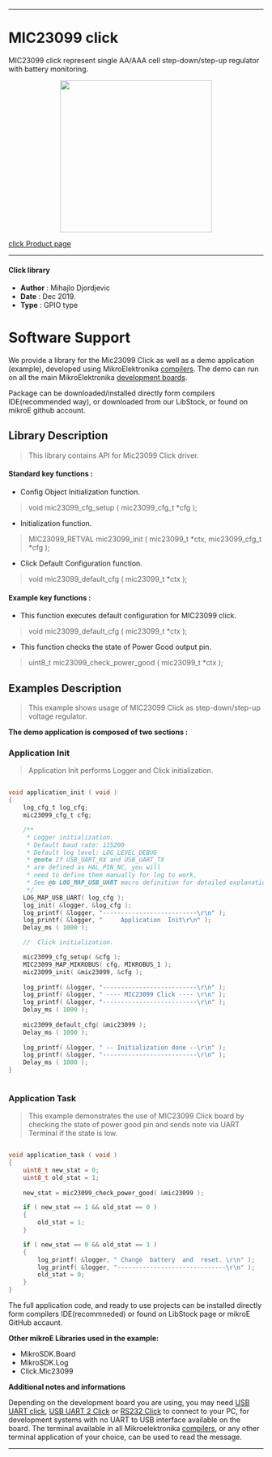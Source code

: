

---
# MIC23099 click

MIC23099 click represent single AA/AAA cell step-down/step-up regulator with battery monitoring.

<p align="center">
  <img src="https://download.mikroe.com/images/click_for_ide/mic23099_click.png" height=300px>
</p>

[click Product page](https://www.mikroe.com/mic23099-click)

---


#### Click library 

- **Author**        : Mihajlo Djordjevic
- **Date**          : Dec 2019.
- **Type**          : GPIO type


# Software Support

We provide a library for the Mic23099 Click 
as well as a demo application (example), developed using MikroElektronika 
[compilers](https://shop.mikroe.com/compilers). 
The demo can run on all the main MikroElektronika [development boards](https://shop.mikroe.com/development-boards).

Package can be downloaded/installed directly form compilers IDE(recommended way), or downloaded from our LibStock, or found on mikroE github account. 

## Library Description

> This library contains API for Mic23099 Click driver.

#### Standard key functions :

- Config Object Initialization function.
> void mic23099_cfg_setup ( mic23099_cfg_t *cfg ); 
 
- Initialization function.
> MIC23099_RETVAL mic23099_init ( mic23099_t *ctx, mic23099_cfg_t *cfg );

- Click Default Configuration function.
> void mic23099_default_cfg ( mic23099_t *ctx );


#### Example key functions :

- This function executes default configuration for MIC23099 click.
> void mic23099_default_cfg ( mic23099_t *ctx );
 
- This function checks the state of Power Good output pin.
> uint8_t mic23099_check_power_good ( mic23099_t *ctx );

## Examples Description

> 
> This example shows usage of MIC23099 Click as step-down/step-up voltage regulator.
> 

**The demo application is composed of two sections :**

### Application Init 

>
> Application Init performs Logger and Click initialization.
> 

```c

void application_init ( void )
{
    log_cfg_t log_cfg;
    mic23099_cfg_t cfg;

    /** 
     * Logger initialization.
     * Default baud rate: 115200
     * Default log level: LOG_LEVEL_DEBUG
     * @note If USB_UART_RX and USB_UART_TX 
     * are defined as HAL_PIN_NC, you will 
     * need to define them manually for log to work. 
     * See @b LOG_MAP_USB_UART macro definition for detailed explanation.
     */
    LOG_MAP_USB_UART( log_cfg );
    log_init( &logger, &log_cfg );
    log_printf( &logger, "--------------------------\r\n" );
    log_printf( &logger, "     Application  Init\r\n" );
    Delay_ms ( 1000 );

    //  Click initialization.

    mic23099_cfg_setup( &cfg );
    MIC23099_MAP_MIKROBUS( cfg, MIKROBUS_1 );
    mic23099_init( &mic23099, &cfg );
    
    log_printf( &logger, "--------------------------\r\n" );
    log_printf( &logger, " ---- MIC23099 Click ---- \r\n" );
    log_printf( &logger, "--------------------------\r\n" );
    Delay_ms ( 1000 );
    
    mic23099_default_cfg( &mic23099 );
    Delay_ms ( 1000 );
    
    log_printf( &logger, " -- Initialization done --\r\n" );
    log_printf( &logger, "--------------------------\r\n" );
    Delay_ms ( 1000 );
}
  
```

### Application Task

>
> This example demonstrates the use of MIC23099 Click board by checking 
> the state of power good pin and sends note via UART Terminal 
> if the state is low.
> 

```c

void application_task ( void )
{
    uint8_t new_stat = 0;
    uint8_t old_stat = 1;
    
    new_stat = mic23099_check_power_good( &mic23099 );

    if ( new_stat == 1 && old_stat == 0 )
    {
        old_stat = 1;
    }

    if ( new_stat == 0 && old_stat == 1 )
    {
        log_printf( &logger, " Change  battery  and  reset. \r\n" );
        log_printf( &logger, "------------------------------\r\n" );
        old_stat = 0;
    }
}  

```

The full application code, and ready to use projects can be  installed directly form compilers IDE(recommneded) or found on LibStock page or mikroE GitHub accaunt.

**Other mikroE Libraries used in the example:** 

- MikroSDK.Board
- MikroSDK.Log
- Click.Mic23099

**Additional notes and informations**

Depending on the development board you are using, you may need 
[USB UART click](https://shop.mikroe.com/usb-uart-click), 
[USB UART 2 Click](https://shop.mikroe.com/usb-uart-2-click) or 
[RS232 Click](https://shop.mikroe.com/rs232-click) to connect to your PC, for 
development systems with no UART to USB interface available on the board. The 
terminal available in all Mikroelektronika 
[compilers](https://shop.mikroe.com/compilers), or any other terminal application 
of your choice, can be used to read the message.



---
